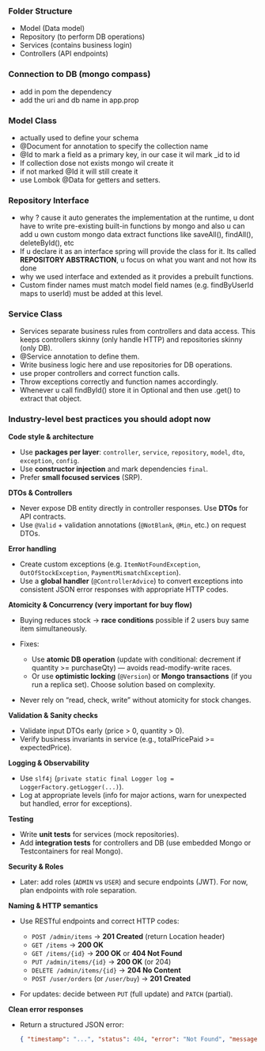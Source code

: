 
### Folder Structure 
- Model (Data model)
- Repository (to perform DB operations)
- Services (contains business login)
- Controllers (API endpoints)

### Connection  to DB (mongo compass)
-  add in pom the dependency 
- add the uri and db name in app.prop

### Model Class
- actually used to define your schema
- @Document for  annotation to specify the collection name
- @Id to mark a field as a primary key, in our case it wil mark _id to id
- If collection dose not exists mongo wil create it
- if not marked @Id it will still create it
- use Lombok @Data for getters and setters.

### Repository Interface
- why ? cause it auto generates the implementation at the runtime,
u dont have to write pre-existing built-in functions by mongo and also
u can add u own custom mongo data extract functions like saveAll(), findAll(),
deleteById(), etc
- If u declare it as an interface spring will provide the class for it.
Its called **REPOSITORY ABSTRACTION**, u focus on what you want and not how its done
- why we used interface and extended as it provides a prebuilt functions.
- Custom finder names must match model field names (e.g. findByUserId maps to userId) must be added at this level.

### Service Class
- Services separate business rules from controllers and data access. This keeps controllers skinny (only handle HTTP) and repositories skinny (only DB).
- @Service annotation to define them.
- Write business logic here and use repositories for DB operations.
- use proper controllers and correct function calls.
- Throw exceptions correctly and function names accordingly.
- Whenever u call findById() store it in Optional<T> and then use .get() to extract that object. 

### Industry-level best practices you should adopt now


**Code style & architecture**

* Use **packages per layer**: `controller`, `service`, `repository`, `model`, `dto`, `exception`, `config`.
* Use **constructor injection** and mark dependencies `final`.
* Prefer **small focused services** (SRP).

**DTOs & Controllers**

* Never expose DB entity directly in controller responses. Use **DTOs** for API contracts.
* Use `@Valid` + validation annotations (`@NotBlank`, `@Min`, etc.) on request DTOs.

**Error handling**

* Create custom exceptions (e.g. `ItemNotFoundException`, `OutOfStockException`, `PaymentMismatchException`).
* Use a **global handler** (`@ControllerAdvice`) to convert exceptions into consistent JSON error responses with appropriate HTTP codes.

**Atomicity & Concurrency (very important for buy flow)**

* Buying reduces stock → **race conditions** possible if 2 users buy same item simultaneously.
* Fixes:

    * Use **atomic DB operation** (update with conditional: decrement if quantity >= purchaseQty) — avoids read-modify-write races.
    * Or use **optimistic locking** (`@Version`) or **Mongo transactions** (if you run a replica set). Choose solution based on complexity.
* Never rely on “read, check, write” without atomicity for stock changes.

**Validation & Sanity checks**

* Validate input DTOs early (price > 0, quantity > 0).
* Verify business invariants in service (e.g., totalPricePaid >= expectedPrice).

**Logging & Observability**

* Use `slf4j` (`private static final Logger log = LoggerFactory.getLogger(...)`).
* Log at appropriate levels (info for major actions, warn for unexpected but handled, error for exceptions).

**Testing**

* Write **unit tests** for services (mock repositories).
* Add **integration tests** for controllers and DB (use embedded Mongo or Testcontainers for real Mongo).

**Security & Roles**

* Later: add roles (`ADMIN` vs `USER`) and secure endpoints (JWT). For now, plan endpoints with role separation.

**Naming & HTTP semantics**

* Use RESTful endpoints and correct HTTP codes:

    * `POST /admin/items` → **201 Created** (return Location header)
    * `GET /items` → **200 OK**
    * `GET /items/{id}` → **200 OK** or **404 Not Found**
    * `PUT /admin/items/{id}` → **200 OK** (or 204)
    * `DELETE /admin/items/{id}` → **204 No Content**
    * `POST /user/orders` (or `/user/buy`) → **201 Created**
* For updates: decide between `PUT` (full update) and `PATCH` (partial).

**Clean error responses**

* Return a structured JSON error:

  ```json
  { "timestamp": "...", "status": 404, "error": "Not Found", "message": "Item not found", "path": "/items/123" }
  ```
